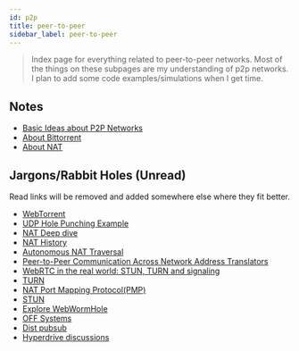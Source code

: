 ```yaml
---
id: p2p
title: peer-to-peer
sidebar_label: peer-to-peer
---
```


> Index page for everything related to peer-to-peer networks. Most of the things on these subpages are my understanding of p2p networks. I plan to add some code examples/simulations when I get time.

## Notes

- [Basic Ideas about P2P Networks](/docs/notes/study/p2p/basic_p2p)
- [About Bittorrent](/docs/notes/study/p2p/bittorrent)
- [About NAT](/docs/notes/study/p2p/nat)

## Jargons/Rabbit Holes (Unread)

Read links will be removed and added somewhere else where they fit better.

- [WebTorrent](https://en.wikipedia.org/wiki/WebTorrent)
- [UDP Hole Punching Example](https://github.com/wilfreddenton/udp-hole-punching)
- [NAT Deep dive](https://en.wikipedia.org/wiki/Network_address_translation)
- [NAT History](https://www.ietfjournal.org/a-retrospective-view-of-nat/)
- [Autonomous NAT Traversal](https://grothoff.org/christian/pwnat.pdf)
- [Peer-to-Peer Communication Across Network Address Translators](https://www.usenix.org/legacy/event/usenix05/tech/general/full_papers/ford/ford.pdf)
- [WebRTC in the real world: STUN, TURN and signaling](https://www.html5rocks.com/en/tutorials/webrtc/infrastructure/)
- [TURN](https://github.com/pion/turn)
- [NAT Port Mapping Protocol(PMP)](https://en.wikipedia.org/wiki/NAT_Port_Mapping_Protocol)
- [STUN](https://github.com/ccding/go-stun)
- [Explore WebWormHole](https://news.ycombinator.com/item?id=23023675)
- [OFF Systems](https://en.wikipedia.org/wiki/OFFSystem)
- [Dist pubsub](https://forum.vac.dev/t/notes-on-distributed-pub-sub/44)
- [Hyperdrive discussions](https://news.ycombinator.com/item?id=23180572)
